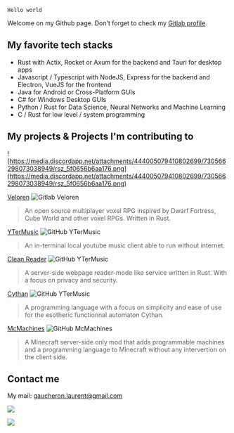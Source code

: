 `Hello world`

Welcome on my Github page. Don't forget to check my [Gitlab profile](https://gitlab.com/ccgauche).

## My favorite tech stacks

- Rust with Actix, Rocket or Axum for the backend and Tauri for desktop apps
- Javascript / Typescript with NodeJS, Express for the backend and Electron, VueJS for the frontend
- Java for Android or Cross-Platform GUIs
- C# for Windows Desktop GUIs
- Python / Rust for Data Science, Neural Networks and Machine Learning
- C / Rust for low level / system programming

## My projects & Projects I'm contributing to

![https://media.discordapp.net/attachments/444005079410802699/730566298073038949/rsz_5f0656b6aa176.png](https://media.discordapp.net/attachments/444005079410802699/730566298073038949/rsz_5f0656b6aa176.png)

[Veloren](https://www.veloren.net/) ![Gitlab Veloren](https://img.shields.io/gitlab/stars/veloren/veloren)

> An open source multiplayer voxel RPG inspired by Dwarf Fortress, Cube World and other voxel RPGs. Written in Rust.

[YTerMusic](https://github.com/ccgauche/ytermusic) ![GitHub YTerMusic](https://img.shields.io/github/stars/ccgauche/ytermusic)

> An in-terminal local youtube music client able to run without internet.

[Clean Reader](https://github.com/ccgauche/clean_reader) ![GitHub YTerMusic](https://img.shields.io/github/stars/ccgauche/clean_reader)

> A server-side webpage reader-mode like service written in Rust. With a focus on privacy and security.

[Cythan](https://github.com/Cythan-Project/cythan-V4) ![GitHub YTerMusic](https://img.shields.io/github/stars/Cythan-Project/cythan-V4)

> A programming language with a focus on simplicity and ease of use for the esotheric functionnal automaton Cythan.

[McMachines](https://github.com/ccgauche/McMachines/)
![GitHub McMachines](https://img.shields.io/github/stars/ccgauche/McMachines)

> A Minecraft server-side only mod that adds programmable machines and a programming language to Minecraft without any intervertion on the client side.

## Contact me

My mail: [gaucheron.laurent@gmail.com](gaucheron.laurent@gmail.com)

![](https://github-readme-stats.vercel.app/api?username=ccgauche&show_icons=true)

![](https://github-readme-stats.vercel.app/api/top-langs/?username=ccgauche&layout=compact&hide=html,css)
